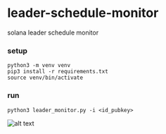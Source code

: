 # leader-schedule-monitor
solana leader schedule monitor

### setup
```
python3 -m venv venv
pip3 install -r requirements.txt
source venv/bin/activate
```
### run
```python3 leader_monitor.py -i <id_pubkey>```

![alt text](https://raw.githubusercontent.com/1000xsh/leader-schedule-monitor/main/monitor_output.png)
